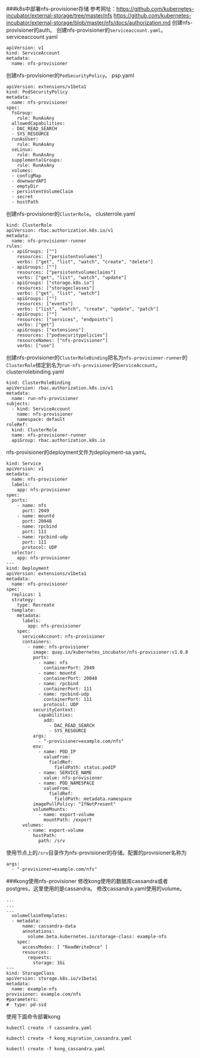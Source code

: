 ###k8s中部署nfs-provisioner存储
参考网址：https://github.com/kubernetes-incubator/external-storage/tree/master/nfs
https://github.com/kubernetes-incubator/external-storage/blob/master/nfs/docs/authorization.md
创建nfs-provisioner的auth。
创建nfs-provisioner的```serviceaccount.yaml```。
serviceaccount.yaml
```
apiVersion: v1
kind: ServiceAccount
metadata:
  name: nfs-provisioner
```
创建nfs-provisioner的```PodSecurityPolicy```。
psp.yaml
```
apiVersion: extensions/v1beta1
kind: PodSecurityPolicy
metadata:
  name: nfs-provisioner
spec:
  fsGroup:
    rule: RunAsAny
  allowedCapabilities:
  - DAC_READ_SEARCH
  - SYS_RESOURCE
  runAsUser:
    rule: RunAsAny
  seLinux:
    rule: RunAsAny
  supplementalGroups:
    rule: RunAsAny
  volumes:
  - configMap
  - downwardAPI
  - emptyDir
  - persistentVolumeClaim
  - secret
  - hostPath
```
创建nfs-provisioner的```ClusterRole```。
clusterrole.yaml
```
kind: ClusterRole
apiVersion: rbac.authorization.k8s.io/v1
metadata:
  name: nfs-provisioner-runner
rules:
  - apiGroups: [""]
    resources: ["persistentvolumes"]
    verbs: ["get", "list", "watch", "create", "delete"]
  - apiGroups: [""]
    resources: ["persistentvolumeclaims"]
    verbs: ["get", "list", "watch", "update"]
  - apiGroups: ["storage.k8s.io"]
    resources: ["storageclasses"]
    verbs: ["get", "list", "watch"]
  - apiGroups: [""]
    resources: ["events"]
    verbs: ["list", "watch", "create", "update", "patch"]
  - apiGroups: [""]
    resources: ["services", "endpoints"]
    verbs: ["get"]
  - apiGroups: ["extensions"]
    resources: ["podsecuritypolicies"]
    resourceNames: ["nfs-provisioner"]
    verbs: ["use"]
```
创建nfs-provisioner的```ClusterRoleBinding```把名为```nfs-provisioner-runner```的```ClusterRole```绑定到名为```run-nfs-provisioner```的```ServiceAccount```。
clusterrolebinding.yaml
```
kind: ClusterRoleBinding
apiVersion: rbac.authorization.k8s.io/v1
metadata:
  name: run-nfs-provisioner
subjects:
  - kind: ServiceAccount
    name: nfs-provisioner
    namespace: default
roleRef:
  kind: ClusterRole
  name: nfs-provisioner-runner
  apiGroup: rbac.authorization.k8s.io
```
nfs-provisioner的deployment文件为deployment-sa.yaml。
```
kind: Service
apiVersion: v1
metadata:
  name: nfs-provisioner
  labels:
    app: nfs-provisioner
spec:
  ports:
    - name: nfs
      port: 2049
    - name: mountd
      port: 20048
    - name: rpcbind
      port: 111
    - name: rpcbind-udp
      port: 111
      protocol: UDP
  selector:
    app: nfs-provisioner
---
kind: Deployment
apiVersion: extensions/v1beta1
metadata:
  name: nfs-provisioner
spec:
  replicas: 1
  strategy:
    type: Recreate 
  template:
    metadata:
      labels:
        app: nfs-provisioner
    spec:
      serviceAccount: nfs-provisioner
      containers:
        - name: nfs-provisioner
          image: quay.io/kubernetes_incubator/nfs-provisioner:v1.0.8
          ports:
            - name: nfs
              containerPort: 2049
            - name: mountd
              containerPort: 20048
            - name: rpcbind
              containerPort: 111
            - name: rpcbind-udp
              containerPort: 111
              protocol: UDP
          securityContext:
            capabilities:
              add:
                - DAC_READ_SEARCH
                - SYS_RESOURCE
          args:
            - "-provisioner=example.com/nfs"
          env:
            - name: POD_IP
              valueFrom:
                fieldRef:
                  fieldPath: status.podIP
            - name: SERVICE_NAME
              value: nfs-provisioner
            - name: POD_NAMESPACE
              valueFrom:
                fieldRef:
                  fieldPath: metadata.namespace
          imagePullPolicy: "IfNotPresent"
          volumeMounts:
            - name: export-volume
              mountPath: /export
      volumes:
        - name: export-volume
          hostPath:
            path: /srv
```
使用节点上的```/srv```目录作为nfs-provisioner的存储。配置的provisioner名称为
```
args:
  - "-provisioner=example.com/nfs"
```
###kong使用nfs-provisioner
修改kong使用的数据库cassandra或者postgres，这里使用的是cassandra。
修改cassandra.yaml使用的volume。
```
...
...
...
  volumeClaimTemplates:
  - metadata:
      name: cassandra-data
      annotations:
        volume.beta.kubernetes.io/storage-class: example-nfs
    spec:
      accessModes: [ "ReadWriteOnce" ]
      resources:
        requests:
          storage: 1Gi
---
kind: StorageClass
apiVersion: storage.k8s.io/v1beta1
metadata:
  name: example-nfs
provisioner: example.com/nfs
#parameters:
#  type: pd-ssd

```
使用下面命令部署kong
```
kubectl create -f cassandra.yaml

kubectl create -f kong_migration_cassandra.yaml

kubectl create -f kong_cassandra.yaml
```

